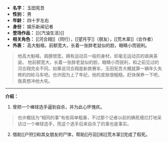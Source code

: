 
- **名字：** 玉田宪吾
- **性别：** 男
- **年龄：** 四十岁左右
- **身份：** 娱乐新闻记者
- **登场作品：** [[《汽油生活》]]
- **相关角色：** [[河合翔]]（同行），[[望月亨]]（朋友），[[荒木翠]]（合作者）
- **外表：** 高大魁梧，前额宽大，长着一张胖老鼠似的脸，眼睛小而锐利。

> 他高大魁梧，肩膀很宽，拥有运动员一般的身材，却毫无运动员的飒爽英姿。
> 他前额宽大，长着一张胖老鼠似的脸，眼睛小而锐利，和之前见过的河合翔完全不同。如果说河合翔是新款赛车，玉田宪吾大概就算一辆年久失修的四轮马车吧。也许因为上了年纪，他的皮肤很粗糙。赶快保养一下吧，我真想冲他大吼。

---

**介绍：** 

1. 曾把一个棒球选手逼到自杀，并为此心怀愧疚。

> 也许概括为“相同的事”有些简单粗暴，不过那个记者以前的确死缠烂打地采访过一个棒球选手，而这个选手后来自杀了的事也是事实。

2. 借助[[户狩]]和其女朋友的尸体，帮助[[丹羽]]和[[荒木翠]]完成了假死。